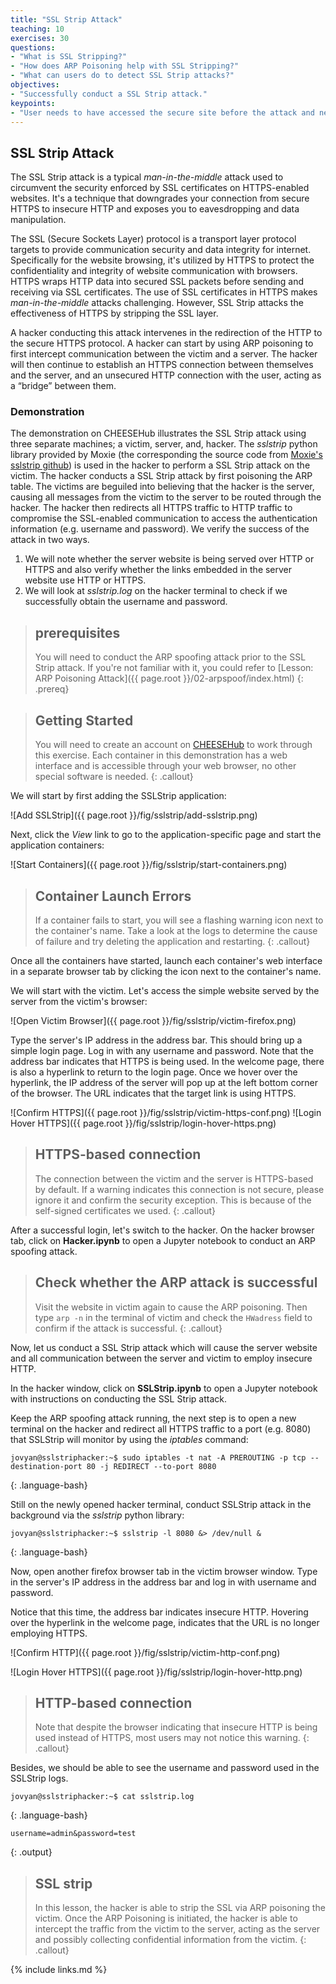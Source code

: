 ```yaml
---
title: "SSL Strip Attack"
teaching: 10
exercises: 30
questions:
- "What is SSL Stripping?"
- "How does ARP Poisoning help with SSL Stripping?"
- "What can users do to detect SSL Strip attacks?"
objectives:
- "Successfully conduct a SSL Strip attack."
keypoints:
- "User needs to have accessed the secure site before the attack and needs to return to the website before the browser cache expires"
---
```


## SSL Strip Attack

The SSL Strip attack is a typical *man-in-the-middle* attack used to circumvent the security enforced by SSL certificates on HTTPS-enabled websites. It's a technique that downgrades your connection from secure HTTPS to insecure HTTP and exposes you to eavesdropping and data manipulation.

The SSL (Secure Sockets Layer) protocol is a transport layer protocol targets to provide communication security and data integrity for internet. Specifically for the website browsing, it's utilized by HTTPS to protect the confidentiality and integrity of website communication with browsers. HTTPS wraps HTTP data into secured SSL packets before sending and receiving via SSL certificates. The use of SSL certificates in HTTPS makes *man-in-the-middle* attacks challenging. However, SSL Strip attacks the effectiveness of HTTPS by stripping the SSL layer.

A hacker conducting this attack intervenes in the redirection of the HTTP to the secure HTTPS protocol. A hacker can start by using ARP poisoning to first intercept communication between the victim and a server. The hacker will then continue to establish an HTTPS connection between themselves and the server, and an unsecured HTTP connection with the user, acting as a “bridge” between them.


### Demonstration

The demonstration on CHEESEHub illustrates the SSL Strip attack using three separate machines; a victim, server, and, hacker. The *sslstrip* python library provided by Moxie (the corresponding the source code from [Moxie's sslstrip github](https://github.com/moxie0/sslstrip)) is used in the hacker to perform a SSL Strip attack on the victim. The hacker conducts a SSL Strip attack by first poisoning the ARP table. The victims are beguiled into believing that the hacker is the server, causing all messages from the victim to the server to be routed through the hacker. The hacker then redirects all HTTPS traffic to HTTP traffic to compromise the SSL-enabled communication to access the authentication information (e.g. username and password). We verify the success of the attack in two ways.

1. We will note whether the server website is being served over HTTP or HTTPS and also verify whether the links embedded in the server website use HTTP or HTTPS.
2. We will look at *sslstrip.log* on the hacker terminal to check if we successfully obtain the username and password.

> ## prerequisites
> 
> You will need to conduct the ARP spoofing attack prior to the SSL Strip attack. If you're not familiar with it, you could refer to [Lesson: ARP Poisoning Attack]({{ page.root }}/02-arpspoof/index.html)
{: .prereq} 

> ## Getting Started
> 
> You will need to create an account on [CHEESEHub](https://www.hub.cheesehub.org) to work through this exercise.
> Each container in this demonstration has a web interface and is accessible through your web browser, no other special software 
> is needed.
{: .callout} 

We will start by first adding the SSLStrip application:

![Add SSLStrip]({{ page.root }}/fig/sslstrip/add-sslstrip.png)

Next, click the *View* link to go to the application-specific page and start the application containers:

![Start Containers]({{ page.root }}/fig/sslstrip/start-containers.png)

> ## Container Launch Errors
>
> If a container fails to start, you will see a flashing warning icon next to the container's name. Take a look at the logs to 
> determine the cause of failure and try deleting the application and restarting.
{: .callout}

Once all the containers have started, launch each container's web interface in a separate browser tab by clicking the icon 
next to the container's name.

We will start with the victim. Let's access the simple website served by the server from the victim's browser:

![Open Victim Browser]({{ page.root }}/fig/sslstrip/victim-firefox.png)

Type the server's IP address in the address bar. This should bring up a simple login page. Log in with any username and password. Note that the address bar indicates that HTTPS is being used. 
In the welcome page, there is also a hyperlink to return to the login page. Once we hover over the hyperlink, the IP address of the server will pop up at the left bottom corner of the browser. 
The URL indicates that the target link is using HTTPS. 

![Confirm HTTPS]({{ page.root }}/fig/sslstrip/victim-https-conf.png)
![Login Hover HTTPS]({{ page.root }}/fig/sslstrip/login-hover-https.png)

> ## HTTPS-based connection
> 
> The connection between the victim and the server is HTTPS-based by default. If a warning indicates this connection is not secure, 
> please ignore it and confirm the security exception. This is because of the self-signed certificates we used.
{: .callout} 

After a successful login, let's switch to the hacker. On the hacker browser tab, click on **Hacker.ipynb** to open a Jupyter notebook to conduct an ARP spoofing attack.

> ## Check whether the ARP attack is successful
>
> Visit the website in victim again to cause the ARP poisoning.
> Then type `arp -n` in the terminal of victim and check the `HWadress` field to confirm if the attack is successful.
{: .callout}

Now, let us conduct a SSL Strip attack which will cause the server website and all communication between the server and victim to employ insecure HTTP.

In the hacker window, click on **SSLStrip.ipynb** to open a Jupyter notebook with instructions on conducting the SSL Strip attack.

Keep the ARP spoofing attack running, the next step is to open a new terminal on the hacker and redirect all HTTPS traffic to a port (e.g. 8080) that SSLStrip will monitor by using the *iptables* command:
~~~
jovyan@sslstriphacker:~$ sudo iptables -t nat -A PREROUTING -p tcp --destination-port 80 -j REDIRECT --to-port 8080
~~~
{: .language-bash}

Still on the newly opened hacker terminal, conduct SSLStrip attack in the background via the *sslstrip* python library:
~~~
jovyan@sslstriphacker:~$ sslstrip -l 8080 &> /dev/null &
~~~
{: .language-bash}

Now, open another firefox browser tab in the victim browser window. Type in the server's IP address in the address bar and log in with username and password.

Notice that this time, the address bar indicates insecure HTTP. Hovering over the hyperlink in the welcome page, indicates that the URL is no longer employing HTTPS.

![Confirm HTTP]({{ page.root }}/fig/sslstrip/victim-http-conf.png)

![Login Hover HTTPS]({{ page.root }}/fig/sslstrip/login-hover-http.png)

> ## HTTP-based connection
> 
> Note that despite the browser indicating that insecure HTTP is being used instead of HTTPS, most users may not notice this warning.
{: .callout} 

Besides, we should be able to see the username and password used in the SSLStrip logs.
~~~
jovyan@sslstriphacker:~$ cat sslstrip.log
~~~
{: .language-bash}
~~~
username=admin&password=test
~~~
{: .output}

> ## SSL strip
> 
> In this lesson, the hacker is able to strip the SSL via ARP poisoning the victim. Once the ARP Poisoning is initiated, the hacker is
> able to intercept the traffic from the victim to the server, acting as the server and possibly collecting confidential information from the victim. 
{: .callout}

{% include links.md %}

